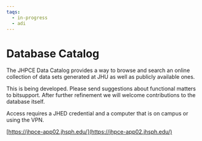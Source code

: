 ```yaml
---
taqs:
  - in-progress
  - adi
---
```


# Database Catalog

The JHPCE Data Catalog provides a way to browse and search an online collection of data sets generated at JHU as well as publicly available ones.

This is being developed. Please send suggestions about functional matters to bitsupport. After further refinement we will welcome contributions to the database itself.

Access requires a JHED credential and a computer that is on campus or using the VPN.

[https://jhpce-app02.jhsph.edu/](https://jhpce-app02.jhsph.edu/)
